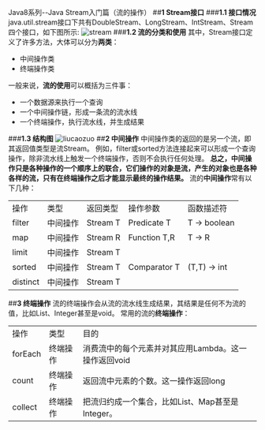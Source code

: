 Java8系列--Java Stream入门篇（流的操作）
##**1 Stream接口**
###**1.1 接口情况**
  java.util.stream接口下共有DoubleStream、LongStream、IntStream、Stream四个接口，如下图所示:
  ![stream](http://img.blog.csdn.net/20170718173028033?watermark/2/text/aHR0cDovL2Jsb2cuY3Nkbi5uZXQvcXFfMzM0Mjk5Njg=/font/5a6L5L2T/fontsize/400/fill/I0JBQkFCMA==/dissolve/70/gravity/SouthEast)
###**1.2 流的分类和使用**
  其中，Stream接口定义了许多方法，大体可以分为**两类**：
 
 - 中间操作类
 - 终端操作类

一般来说，**流的使用**可以概括为三件事：

 - 一个数据源来执行一个查询
 - 一个中间操作链，形成一条流的流水线
 - 一个终端操作，执行流水线，并生成结果

###**1.3 结构图**
![liucaozuo](http://img.blog.csdn.net/20170718184445587?watermark/2/text/aHR0cDovL2Jsb2cuY3Nkbi5uZXQvcXFfMzM0Mjk5Njg=/font/5a6L5L2T/fontsize/400/fill/I0JBQkFCMA==/dissolve/70/gravity/SouthEast)
##**2 中间操作**
中间操作类的返回的是另一个流，即其返回值类型是流Stream。
例如，filter或sorted方法连接起来可以形成一个查询操作，除非流水线上触发一个终端操作，否则不会执行任何处理。
**总之，中间操作只是各种操作的一个顺序上的联合，它们操作的对象是流，产生的对象也是各种各样的流，只有在终端操作之后才能显示最终的操作结果。**
流的**中间操作**常有以下几种：
<table>
  <tr>
    <td>
    操作
    </td>
     <td>
     类型
    </td>
<td>
返回类型
    </td>
     <td>
     操作参数
    </td>
     <td>
     函数描述符
    </td>
  </tr>
    <tr>
    <td>
    filter
    </td>
     <td>
     中间操作
    </td>
<td>
Stream T
    </td>
     <td>
     Predicate T
    </td>
     <td>
     T -> boolean
    </td>
  </tr>
    <tr>
    <td>
    map
    </td>
     <td>
     中间操作
    </td>
     <td>
     Stream R
    </td>
     <td>
     Function T,R
    </td>
     <td>
     T -> R
    </td>
  </tr>
    <tr>
    <td>
    limit
    </td>
     <td>
     中间操作 
    </td>
     <td>
     Stream T 
    </td>
     <td>
    </td>
     <td>
    </td>
  </tr>
    <tr>
    <td>
    sorted
    </td>
     <td>
     中间操作 
    </td>
     <td>
     Stream T 
    </td>
     <td>
     Comparator T
    </td>
     <td>
     (T,T) -> int
    </td>
  </tr>
    <tr>
    <td>
    distinct
    </td>
     <td>
     中间操作 
    </td>
     <td>
     Stream T 
    </td>
     <td>
    </td>
     <td>
    </td>
  </tr>
</table>

##**3 终端操作**
  流的终端操作会从流的流水线生成结果，其结果是任何不为流的值，比如List、Integer甚至是void。
  常用的流的**终端操作**：
<table>
  <tr>
    <td>
    操作
    </td>
<td>
类型
    </td>
        <td>
        目的
    </td>
  </tr>
    <tr>
    <td>
    forEach
    </td>
        <td>
        终端操作
    </td>
    <td>
消费流中的每个元素并对其应用Lambda。这一操作返回void
    </td>
  </tr>
    <tr>
    <td>
    count
    </td>
        <td>
        终端操作
    </td>
    <td>
返回流中元素的个数。这一操作返回long
    </td>
  </tr>
  <tr>
    <td>
    collect
    </td>
    <td>
    终端操作 
    </td>
    <td>
    把流归约成一个集合，比如List、Map甚至是Integer。
    </td>
  </tr>
</table>

